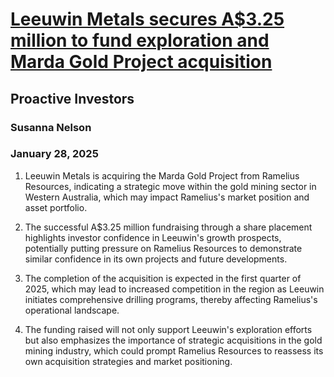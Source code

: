# [Leeuwin Metals secures A$3.25 million to fund exploration and Marda Gold Project acquisition](https://advance.lexis.com/api/document?collection=news&id=urn:contentItem:6F0K-PKT3-RVFW-S561-00000-00&context=1519360)
## Proactive Investors
### Susanna Nelson
### January 28, 2025

1. Leeuwin Metals is acquiring the Marda Gold Project from Ramelius Resources, indicating a strategic move within the gold mining sector in Western Australia, which may impact Ramelius's market position and asset portfolio.

2. The successful A$3.25 million fundraising through a share placement highlights investor confidence in Leeuwin's growth prospects, potentially putting pressure on Ramelius Resources to demonstrate similar confidence in its own projects and future developments.

3. The completion of the acquisition is expected in the first quarter of 2025, which may lead to increased competition in the region as Leeuwin initiates comprehensive drilling programs, thereby affecting Ramelius's operational landscape.

4. The funding raised will not only support Leeuwin's exploration efforts but also emphasizes the importance of strategic acquisitions in the gold mining industry, which could prompt Ramelius Resources to reassess its own acquisition strategies and market positioning.